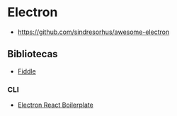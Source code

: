 # Electron

- https://github.com/sindresorhus/awesome-electron

## Bibliotecas
- [Fiddle](https://www.electronjs.org/fiddle)

### CLI
- [Electron React Boilerplate](https://github.com/electron-react-boilerplate/electron-react-boilerplate)
